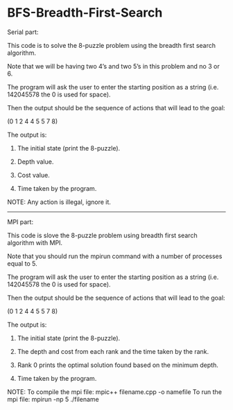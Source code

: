 # BFS-Breadth-First-Search

Serial part:

This code is to solve the 8-puzzle problem using the breadth first search algorithm.

Note that we will be having two 4’s and two 5’s in this problem and no 3 or 6. 

The program will ask the user to enter the starting position as a string (i.e. 142045578   the 0 is used for space).


Then the output should be the sequence of actions that will lead to the goal:

(0 1 2 4 4 5 5 7 8)

The output is:
1. The initial state (print the 8-puzzle).

2. Depth value.

3. Cost value.

4. Time taken by the program.


	
NOTE: Any action is illegal, ignore it.


****************************************************************************

MPI part:

This code is slove the 8-puzzle problem using breadth first search algorithm with MPI.

Note that you should run the mpirun command with a number of processes equal to 5.

The program will ask the user to enter the starting position as a string (i.e. 142045578   the 0 is used for space).

Then the output should be the sequence of actions that will lead to the goal:

(0 1 2 4 4 5 5 7 8)

The output is:
1. The initial state (print the 8-puzzle).

2. The depth and cost from each rank and the time taken by the rank.

3. Rank 0 prints the optimal solution found based on the minimum depth.

4. Time taken by the program.


NOTE:
   To compile the mpi file: mpic++ filename.cpp -o namefile 
   To run the mpi file: mpirun -np 5 ./filename
